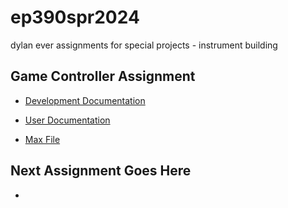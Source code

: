 # ep390spr2024
 dylan ever assignments for special projects - instrument building

## Game Controller Assignment

* [Development Documentation](.GameDevelopment/DevelopmentDocumentation.md)

* [User Documentation](./GameDevelopment/UserDocumentation.md)

* [Max File](./GameDevelopment/MaxPatch/)

## Next Assignment Goes Here

* 